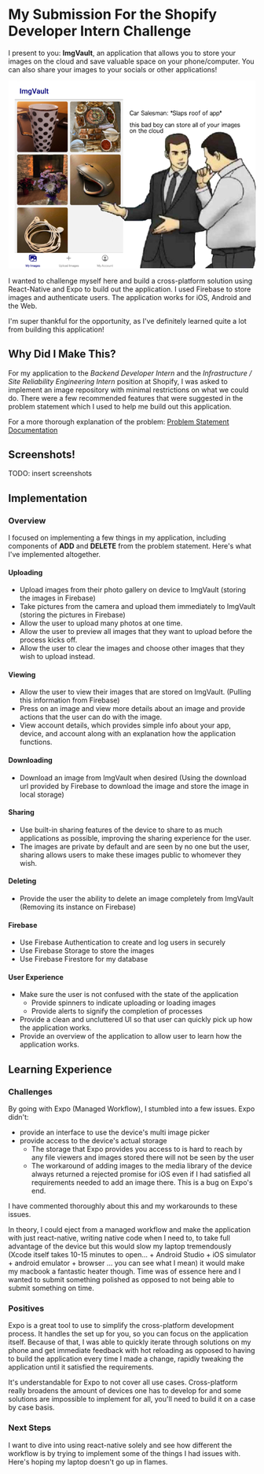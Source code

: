# My Submission For the Shopify Developer Intern Challenge

I present to you: **ImgVault**, an application that allows you to store your images on the cloud and save valuable space on your phone/computer. You can also share your images to your socials or other applications!

![ImgVault Meme](imgvaultMeme.png)

I wanted to challenge myself here and build a cross-platform solution using React-Native and Expo to build out the application. I used Firebase to store images and authenticate users. The application works for iOS, Android and the Web.

I'm super thankful for the opportunity, as I've definitely learned quite a lot from building this application!

## Why Did I Make This?

For my application to the *Backend Developer Intern* and the *Infrastructure / Site Reliability Engineering Intern* position at Shopify,
I was asked to implement an image repository with minimal restrictions on what we could do. There were a few recommended features that were suggested in the problem statement which I used to help me build out this application.

For a more thorough explanation of the problem: [Problem Statement Documentation](https://docs.google.com/document/d/1ZKRywXQLZWOqVOHC4JkF3LqdpO3Llpfk_CkZPR8bjak/edit)

## Screenshots!
TODO: insert screenshots

## Implementation
### Overview

I focused on implementing a few things in my application, including components of **ADD** and **DELETE** from the problem statement. Here's what I've implemented altogether.

#### Uploading
- Upload images from their photo gallery on device to ImgVault (storing the images in Firebase)
- Take pictures from the camera and upload them immediately to ImgVault (storing the pictures in Firebase)
- Allow the user to upload many photos at one time.
- Allow the user to preview all images that they want to upload before the process kicks off.
- Allow the user to clear the images and choose other images that they wish to upload instead.

#### Viewing
- Allow the user to view their images that are stored on ImgVault. (Pulling this information from Firebase)
- Press on an image and view more details about an image and provide actions that the user can do with the image.
- View account details, which provides simple info about your app, device, and account along with an explanation how the application functions.

#### Downloading
- Download an image from ImgVault when desired (Using the download url provided by Firebase to download the image and store the image in local storage)

#### Sharing
- Use built-in sharing features of the device to share to as much applications as possible, improving the sharing experience for the user.
- The images are private by default and are seen by no one but the user, sharing allows users to make these images public to whomever they wish.

#### Deleting
- Provide the user the ability to delete an image completely from ImgVault (Removing its instance on Firebase)

#### Firebase
- Use Firebase Authentication to create and log users in securely
- Use Firebase Storage to store the images
- Use Firebase Firestore for my database

#### User Experience
- Make sure the user is not confused with the state of the application
  - Provide spinners to indicate uploading or loading images
  - Provide alerts to signify the completion of processes
- Provide a clean and uncluttered UI so that user can quickly pick up how the application works.
- Provide an overview of the application to allow user to learn how the application works.

## Learning Experience

### Challenges

By going with Expo (Managed Workflow), I stumbled into a few issues. Expo didn't:
- provide an interface to use the device's multi image picker
- provide access to the device's actual storage
  - The storage that Expo provides you access to is hard to reach by any file viewers and images stored there will not be seen by the user
  - The workaround of adding images to the media library of the device always returned a rejected promise for iOS even if I had satisfied all requirements needed to add an image there. This is a bug on Expo's end.

I have commented thoroughly about this and my workarounds to these issues.

In theory, I could eject from a managed workflow and make the application with just react-native, writing native code when I need to, to take full advantage of the device but this would slow my laptop tremendously (Xcode itself takes 10-15 minutes to open... + Android Studio + iOS simulator + android emulator + browser ... you can see what I mean) it would make my macbook a fantastic heater though. Time was of essence here and I wanted to submit something polished as opposed to not being able to submit something on time.

### Positives

Expo is a great tool to use to simplify the cross-platform development process. It handles the set up for you, so you can focus on the application itself. Because of that, I was able to quickly iterate through solutions on my phone and get immediate feedback with hot reloading as opposed to having to build the application every time I made a change, rapidly tweaking the application until it satisfied the requirements. 

It's understandable for Expo to not cover all use cases. Cross-platform really broadens the amount of devices one has to develop for and some solutions are impossible to implement for all, you'll need to build it on a case by case basis.

### Next Steps

I want to dive into using react-native solely and see how different the workflow is by trying to implement some of the things I had issues with. Here's hoping my laptop doesn't go up in flames.
